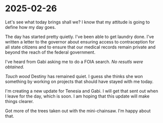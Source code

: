 # 2025-02-26

Let's see what today brings shall we? I know that my attitude is going to define how my day goes.

The day has started pretty quietly. I've been able to get laundry done. I've written a letter to the governor about ensuring access to contraception for all state citizens and to ensure that our medical records remain private and beyond the reach of the federal government.

I've heard from Gabi asking me to do a FOIA search. *No resutls were obtained.*

*Touch wood* Destiny has remained quiet. I guess she thinks she won something by working on projects that should have stayed with me today.

I'm creating a new update for Tenesia and Gabi. I will get that sent out when I leave for the day, which is soon. I am hoping that this update will make things clearer. 

Got more of the trees taken out with the mini-chainsaw. I'm happy about that.
